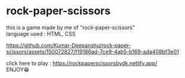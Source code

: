 # rock-paper-scissors
this is a game made by me of "rock-paper-scissors" <br>
language used : HTML, CSS <br>



https://github.com/Kumar-Deepanshu/rock-paper-scissors/assets/150072827/f19186ad-7ce9-4ab5-b169-ada408bf3e01



click here to play : https://rockpaperscissorsbydk.netlify.app/ <br>
ENJOY😁
